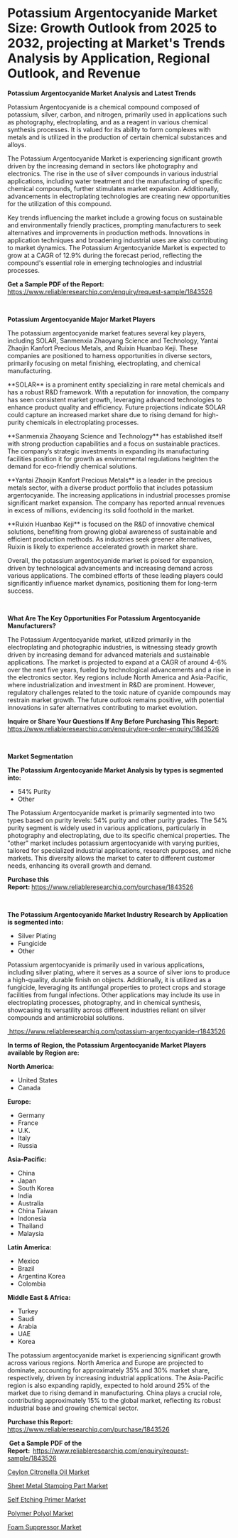 <p><h1>Potassium Argentocyanide Market Size: Growth Outlook from 2025 to 2032, projecting at Market's Trends Analysis by Application, Regional Outlook, and Revenue</h1></p><p><strong>Potassium Argentocyanide Market Analysis and Latest Trends</strong></p>
<p><p>Potassium Argentocyanide is a chemical compound composed of potassium, silver, carbon, and nitrogen, primarily used in applications such as photography, electroplating, and as a reagent in various chemical synthesis processes. It is valued for its ability to form complexes with metals and is utilized in the production of certain chemical substances and alloys.</p><p>The Potassium Argentocyanide Market is experiencing significant growth driven by the increasing demand in sectors like photography and electronics. The rise in the use of silver compounds in various industrial applications, including water treatment and the manufacturing of specific chemical compounds, further stimulates market expansion. Additionally, advancements in electroplating technologies are creating new opportunities for the utilization of this compound. </p><p>Key trends influencing the market include a growing focus on sustainable and environmentally friendly practices, prompting manufacturers to seek alternatives and improvements in production methods. Innovations in application techniques and broadening industrial uses are also contributing to market dynamics. The Potassium Argentocyanide Market is expected to grow at a CAGR of 12.9% during the forecast period, reflecting the compound's essential role in emerging technologies and industrial processes.</p></p>
<p><strong>Get a Sample PDF of the Report:&nbsp;</strong> <a href="https://www.reliableresearchiq.com/enquiry/request-sample/1843526?utm_campaign=1170&utm_medium=2&utm_source=Github&utm_content=ia&utm_term=30012025&utm_id=potassium-argentocyanide">https://www.reliableresearchiq.com/enquiry/request-sample/1843526</a></p>
<p>&nbsp;</p>
<p><strong>Potassium Argentocyanide Major Market Players</strong></p>
<p><p>The potassium argentocyanide market features several key players, including SOLAR, Sanmenxia Zhaoyang Science and Technology, Yantai Zhaojin Kanfort Precious Metals, and Ruixin Huanbao Keji. These companies are positioned to harness opportunities in diverse sectors, primarily focusing on metal finishing, electroplating, and chemical manufacturing.</p><p>**SOLAR** is a prominent entity specializing in rare metal chemicals and has a robust R&D framework. With a reputation for innovation, the company has seen consistent market growth, leveraging advanced technologies to enhance product quality and efficiency. Future projections indicate SOLAR could capture an increased market share due to rising demand for high-purity chemicals in electroplating processes.</p><p>**Sanmenxia Zhaoyang Science and Technology** has established itself with strong production capabilities and a focus on sustainable practices. The company’s strategic investments in expanding its manufacturing facilities position it for growth as environmental regulations heighten the demand for eco-friendly chemical solutions.</p><p>**Yantai Zhaojin Kanfort Precious Metals** is a leader in the precious metals sector, with a diverse product portfolio that includes potassium argentocyanide. The increasing applications in industrial processes promise significant market expansion. The company has reported annual revenues in excess of millions, evidencing its solid foothold in the market.</p><p>**Ruixin Huanbao Keji** is focused on the R&D of innovative chemical solutions, benefiting from growing global awareness of sustainable and efficient production methods. As industries seek greener alternatives, Ruixin is likely to experience accelerated growth in market share.</p><p>Overall, the potassium argentocyanide market is poised for expansion, driven by technological advancements and increasing demand across various applications. The combined efforts of these leading players could significantly influence market dynamics, positioning them for long-term success.</p></p>
<p>&nbsp;</p>
<p><strong>What Are The Key Opportunities For Potassium Argentocyanide Manufacturers?</strong></p>
<p><p>The Potassium Argentocyanide market, utilized primarily in the electroplating and photographic industries, is witnessing steady growth driven by increasing demand for advanced materials and sustainable applications. The market is projected to expand at a CAGR of around 4-6% over the next five years, fueled by technological advancements and a rise in the electronics sector. Key regions include North America and Asia-Pacific, where industrialization and investment in R&D are prominent. However, regulatory challenges related to the toxic nature of cyanide compounds may restrain market growth. The future outlook remains positive, with potential innovations in safer alternatives contributing to market evolution.</p></p>
<p><strong>Inquire or Share Your Questions If Any Before Purchasing This Report:</strong> <a href="https://www.reliableresearchiq.com/enquiry/pre-order-enquiry/1843526?utm_campaign=1170&utm_medium=2&utm_source=Github&utm_content=ia&utm_term=30012025&utm_id=potassium-argentocyanide">https://www.reliableresearchiq.com/enquiry/pre-order-enquiry/1843526</a></p>
<p>&nbsp;</p>
<p><strong>Market Segmentation</strong></p>
<p><strong>The Potassium Argentocyanide Market Analysis by types is segmented into:</strong></p>
<p><ul><li>54% Purity</li><li>Other</li></ul></p>
<p><p>The Potassium Argentocyanide market is primarily segmented into two types based on purity levels: 54% purity and other purity grades. The 54% purity segment is widely used in various applications, particularly in photography and electroplating, due to its specific chemical properties. The "other" market includes potassium argentocyanide with varying purities, tailored for specialized industrial applications, research purposes, and niche markets. This diversity allows the market to cater to different customer needs, enhancing its overall growth and demand.</p></p>
<p><strong>Purchase this Report:&nbsp;</strong><a href="https://www.reliableresearchiq.com/purchase/1843526?utm_campaign=1170&utm_medium=2&utm_source=Github&utm_content=ia&utm_term=30012025&utm_id=potassium-argentocyanide">https://www.reliableresearchiq.com/purchase/1843526</a></p>
<p>&nbsp;</p>
<p><strong>The Potassium Argentocyanide Market Industry Research by Application is segmented into:</strong></p>
<p><ul><li>Silver Plating</li><li>Fungicide</li><li>Other</li></ul></p>
<p><p>Potassium argentocyanide is primarily used in various applications, including silver plating, where it serves as a source of silver ions to produce a high-quality, durable finish on objects. Additionally, it is utilized as a fungicide, leveraging its antifungal properties to protect crops and storage facilities from fungal infections. Other applications may include its use in electroplating processes, photography, and in chemical synthesis, showcasing its versatility across different industries reliant on silver compounds and antimicrobial solutions.</p></p>
<p><a href="https://www.reliableresearchiq.com/potassium-argentocyanide-r1843526?utm_campaign=1170&utm_medium=2&utm_source=Github&utm_content=ia&utm_term=30012025&utm_id=potassium-argentocyanide">&nbsp;https://www.reliableresearchiq.com/potassium-argentocyanide-r1843526</a></p>
<p><strong>In terms of Region, the Potassium Argentocyanide Market Players available by Region are:</strong></p>
<p>
    <p> <strong> North America: </strong>
        <ul>
            <li>United States</li>
            <li>Canada</li>
        </ul>
        </p> 
    <p> <strong> Europe: </strong>
        <ul>
            <li>Germany</li>
            <li>France</li>
            <li>U.K.</li>
            <li>Italy</li>
            <li>Russia</li>
        </ul>
        </p> 
    <p> <strong> Asia-Pacific: </strong>
        <ul>
            <li>China</li>
            <li>Japan</li>
            <li>South Korea</li>
            <li>India</li>
            <li>Australia</li>
            <li>China Taiwan</li>
            <li>Indonesia</li>
            <li>Thailand</li>
            <li>Malaysia</li>
        </ul>
        </p> 
    <p> <strong> Latin America: </strong>
        <ul>
            <li>Mexico</li>
            <li>Brazil</li>
            <li>Argentina Korea</li>
            <li>Colombia</li>
        </ul>
        </p> 
    <p> <strong> Middle East & Africa: </strong>
        <ul>
            <li>Turkey</li>
            <li>Saudi</li>
            <li>Arabia</li>
            <li>UAE</li>
            <li>Korea</li>
        </ul>
    </p>
    </p>
<p><p>The potassium argentocyanide market is experiencing significant growth across various regions. North America and Europe are projected to dominate, accounting for approximately 35% and 30% market share, respectively, driven by increasing industrial applications. The Asia-Pacific region is also expanding rapidly, expected to hold around 25% of the market due to rising demand in manufacturing. China plays a crucial role, contributing approximately 15% to the global market, reflecting its robust industrial base and growing chemical sector.</p></p>
<p><strong>Purchase this Report: </strong><a href="https://www.reliableresearchiq.com/purchase/1843526?utm_campaign=1170&utm_medium=2&utm_source=Github&utm_content=ia&utm_term=30012025&utm_id=potassium-argentocyanide">https://www.reliableresearchiq.com/purchase/1843526</a></p>
<p>&nbsp;<strong>Get a Sample PDF of the Report:&nbsp;&nbsp;</strong><a href="https://www.reliableresearchiq.com/enquiry/request-sample/1843526?utm_campaign=1170&utm_medium=2&utm_source=Github&utm_content=ia&utm_term=30012025&utm_id=potassium-argentocyanide">https://www.reliableresearchiq.com/enquiry/request-sample/1843526</a></p>
<p><strong></strong></p>
<p><p><a href="https://github.com/nabadeneme/Market-Research-Report-List-1/blob/main/ceylon-citronella-oil-market.md?utm_campaign=1170&utm_medium=2&utm_source=Github&utm_content=ia&utm_term=30012025&utm_id=potassium-argentocyanide">Ceylon Citronella Oil Market</a></p><p><a href="https://github.com/maclarensidney/Market-Research-Report-List-1/blob/main/sheet-metal-stamping-part-market.md?utm_campaign=1170&utm_medium=2&utm_source=Github&utm_content=ia&utm_term=30012025&utm_id=potassium-argentocyanide">Sheet Metal Stamping Part Market</a></p><p><a href="https://github.com/vitrilaoire/Market-Research-Report-List-1/blob/main/self-etching-primer-market.md?utm_campaign=1170&utm_medium=2&utm_source=Github&utm_content=ia&utm_term=30012025&utm_id=potassium-argentocyanide">Self Etching Primer Market</a></p><p><a href="https://github.com/ovtkosle/Market-Research-Report-List-1/blob/main/polymer-polyol-market.md?utm_campaign=1170&utm_medium=2&utm_source=Github&utm_content=ia&utm_term=30012025&utm_id=potassium-argentocyanide">Polymer Polyol Market</a></p><p><a href="https://github.com/ramraomeyie/Market-Research-Report-List-1/blob/main/foam-suppressor-market.md?utm_campaign=1170&utm_medium=2&utm_source=Github&utm_content=ia&utm_term=30012025&utm_id=potassium-argentocyanide">Foam Suppressor Market</a></p></p>